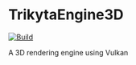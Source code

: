 # TrikytaEngine3D
[![Build](https://github.com/Darhal/TrikytaEngine3D/actions/workflows/build.yml/badge.svg)](https://github.com/Darhal/TrikytaEngine3D/actions/workflows/build.yml)

A 3D rendering engine using Vulkan

